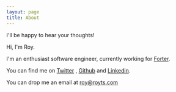 ```yaml
---
layout: page
title: About
---
```


<p class="message">
  I'll be happy to hear your thoughts!
</p>
Hi, I'm Roy.

I'm an enthusiast software engineer, currently working for [Forter](https://www.forter.com/).

You can find me on [Twitter](https://twitter.com/royts) , [Github](https://github.com/royts) and [Linkedin](https://www.linkedin.com/in/roy-tsabari-55589b12).

You can drop me an email at roy@royts.com
